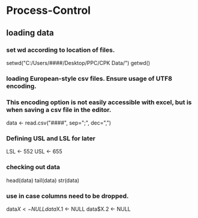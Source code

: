 # Process-Control

## loading data

### set wd according to location of files.
setwd("C:/Users/####/Desktop/PPC/CPK Data/")
getwd()


### loading European-style csv files. Ensure usage of UTF8 encoding. 
### This encoding option is not easily accessible with excel, but is when saving a csv file in the editor.

data <- read.csv("####", sep=";", dec=",")

### Defining USL and LSL for later
LSL <- 552
USL <- 655

### checking out data
head(data)
tail(data)
str(data)

### use in case columns need to be dropped.
data$X <- NULL 
data$X.1 <- NULL
data$X.2 <- NULL
